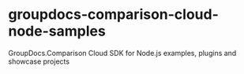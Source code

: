 # groupdocs-comparison-cloud-node-samples
GroupDocs.Comparison Cloud SDK for Node.js examples, plugins and showcase projects
